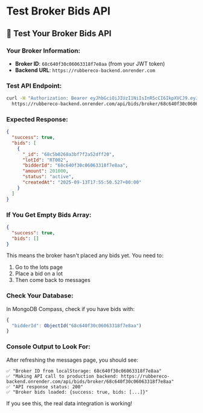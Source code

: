 # Test Broker Bids API

## 🧪 **Test Your Broker Bids API**

### **Your Broker Information:**
- **Broker ID**: `68c640f30c06063318f7e8aa` (from your JWT token)
- **Backend URL**: `https://rubbereco-backend.onrender.com`

### **Test API Endpoint:**
```bash
curl -H "Authorization: Bearer eyJhbGciOiJIUzI1NiIsInR5cCI6IkpXVCJ9.eyJpZCI6IjY4YzY0MGYzMGMwNjA2MzMxOGY3ZThhYSIsImVtYWlsIjoic2FsdW1hbm9qMjAyNkBtY2EuYWpjZS5pbiIsInJvbGUiOiJicm9rZXIiLCJpYXQiOjE3NjA4OTkwODIsImV4cCI6MTc2MDk4NTQ4Mn0.Wgf68v5BNQ3D8Onszu8UqvEgK-EshSBKNCI2W4zrdfk" \
  https://rubbereco-backend.onrender.com/api/bids/broker/68c640f30c06063318f7e8aa
```

### **Expected Response:**
```json
{
  "success": true,
  "bids": [
    {
      "_id": "68c5b0268a3bf7f2a52dff20",
      "lotId": "RT002",
      "bidderId": "68c640f30c06063318f7e8aa",
      "amount": 201000,
      "status": "active",
      "createdAt": "2025-09-13T17:55:50.527+00:00"
    }
  ]
}
```

### **If You Get Empty Bids Array:**
```json
{
  "success": true,
  "bids": []
}
```

This means the broker hasn't placed any bids yet. You need to:
1. Go to the lots page
2. Place a bid on a lot
3. Then come back to messages

### **Check Your Database:**
In MongoDB Compass, check if you have bids with:
```javascript
{
  "bidderId": ObjectId("68c640f30c06063318f7e8aa")
}
```

### **Console Output to Look For:**
After refreshing the messages page, you should see:
```
✅ "Broker ID from localStorage: 68c640f30c06063318f7e8aa"
✅ "Making API call to production backend: https://rubbereco-backend.onrender.com/api/bids/broker/68c640f30c06063318f7e8aa"
✅ "API response status: 200"
✅ "Broker bids loaded: {success: true, bids: [...]}"
```

If you see this, the real data integration is working!
